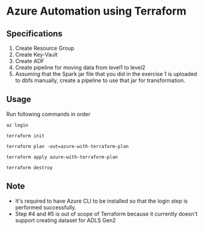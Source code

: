 # Azure Automation using Terraform

## Specifications
1. Create Resource Group 
2. Create Key-Vault 
3. Create ADF 
4. Create pipeline for moving data from level1 to level2 
5. Assuming that the Spark jar file that you did in the exercise 1 is uploaded to dbfs manually, create a pipeline to use that jar for transformation. 

## Usage 
Run following commands in order

``az login``

``terraform init``

``terraform plan -out=azure-with-terraform-plan``

``terraform apply azure-with-terraform-plan``

``terraform destroy``

## Note
- It's required to have Azure CLI to be installed so that the login step is performed successfully.
- Step #4 and #5 is out of scope of Terraform because it currently doesn't support creating dataset for ADLS Gen2
